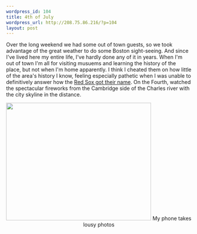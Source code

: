 ```yaml
--- 
wordpress_id: 104
title: 4th of July
wordpress_url: http://208.75.86.216/?p=104
layout: post
---
```

Over the long weekend we had some out of town guests, so we took advantage of the great weather to do some Boston sight-seeing. And since I've lived here my entire life, I've hardly done any of it in years. When I'm out of town I'm all for visiting musuems and learning the history of the place, but not when I'm home apparently. I think I cheated them on how little of the area's history I know, feeling especially pathetic when I was unable to definitively answer how the <a href="http://www.redsoxconnection.com/redsoxfaq.html">Red Sox got their name</a>. On the Fourth, watched the spectacular fireworks from the Cambridge side of the Charles river with the city skyline in the distance.

<center>
<img src="/blog/pics/fireworks.jpg" border="0" width="394" height="320"/>
My phone takes lousy photos
</center>
